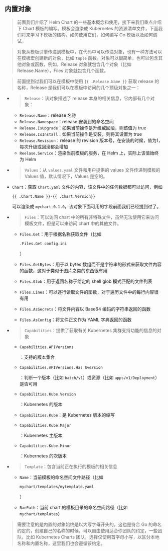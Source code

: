 
## 内置对象

> 前面我们介绍了 Helm Chart 的一些基本概念和使用，接下来我们重点介绍下 Chart 模板的编写。模板会渲染成 Kubernetes 的资源清单文件，下面我们将来学习下模板的结构，如何使用它们，如何编写 Go 模板以及如何调试。

> 对象从模板引擎传递到模板中，在代码中可以传递对象，也有一种方法可以在模板宏创建新的对象，比如 `tuple` 函数。对象可以很简单，也可以包含其他对象或函数，例如，Release 对象就包含几个对象（比如 Release.Name），Files 对象就包含几个函数。

> 前面提到过我们可以在模板中使用 `{{ .Release.Name }}` 获取 release 的名称，Release 是我们可以在模板中访问的几个顶级对象之一：

*   > `Release`：该对象描述了 release 本身的相关信息，它内部有几个对象：

    *   `Release.Name`：release 名称
    *   `Release.Namespace`：release 安装到的命名空间
    *   `Release.IsUpgrade`：如果当前操作是升级或回滚，则该值为 true
    *   `Release.IsInstall`：如果当前操作是安装，则将其设置为 true
    *   `Release.Revision`：release 的 revision 版本号，在安装的时候，值为1，每次升级或回滚都会增加
    *   `Reelase.Service`：渲染当前模板的服务，在 Helm 上，实际上该值始终为 Helm
*   > `Values`：从 `values.yaml` 文件和用户提供的 values 文件传递到模板的 Values 值，默认情况下，Values 是空的。

*   `Chart`：获取 `Chart.yaml` 文件的内容，该文件中的任何数据都可以访问，例如 

    ```
    {{ .Chart.Name }}-{{ .Chart.Version}}
    ```

     可以渲染成 `mychart-0.1.0`，该对象下面可用的字段前面我们已经提到过了。
*   > `Files`：可以访问 chart 中的所有非特殊文件，虽然无法使用它来访问模板文件，但是可以来访问 chart 中的其他文件。

    *   `Files.Get`：用于根据名称获取文件（比如 

        ```
        .Files.Get config.ini
        ```

        ）
    *   `Files.GetBytes`：用于以 bytes 数组而不是字符串的形式来获取文件内容的函数，这对于类似于图片之类的东西很有用
    *   `Files.Glob`：用于返回名称于给定的 shell glob 模式匹配的文件列表
    *   `Files.Lines`：可以逐行读取文件的函数，对于遍历文件中的每行内容很有用
    *   `Files.AsSecrets`：将文件内容以 Base64 编码的字符串返回的函数
    *   `Files.AsConfig`：将文件正文作为 YAML 字典返回的函数
*   > `Capabilities`：提供了获取有关 Kubernetes 集群支持功能的信息的对象

    *   ```
        Capabilities.APIVersions
        ```

        ：支持的版本集合
    *   ```
        Capabilities.APIVersions.Has $version
        ```

        ：判断一个版本（比如 `batch/v1`）或资源（比如 `apps/v1/Deployment`）是否可用
    *   ```
        Capabilities.Kube.Version
        ```

        ：Kubernetes 的版本
    *   `Capabilities.Kube`：是 Kubernetes 版本的缩写
    *   ```
        Capabilities.Kube.Major
        ```

        ：Kubernetes 主版本
    *   ```
        Capabilities.Kube.Minor
        ```

        ：Kubernetes 的次版本
*   > `Template`：包含当前正在执行的模板的相关信息

    *   `Name`：当前模板的命名空间文件路径（比如 

        ```
        mychart/templates/mytemplate.yaml
        ```

        ）
    *   `BaePath`：当前 chart 的模板目录的命名空间路径（比如 `mychart/templates`）

> 需要注意的是内置的对象始终是以大写字母开头的，这也是符合 Go 的命名约定的，创建自己的名称的时候，可以自由使用适合你团队的约定，一些团队，比如 Kubernetes Charts 团队，选择仅使用首字母小写，以区分本地名称和内置名称，这里我们也会遵循该约定。